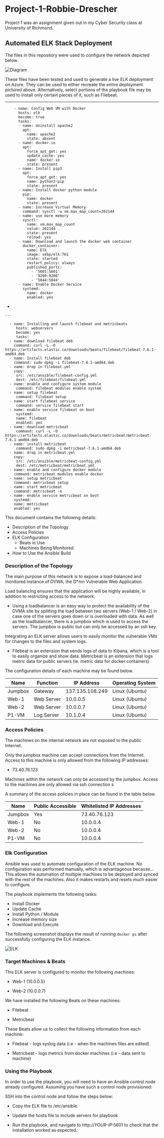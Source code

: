 # Project-1-Robbie-Drescher
Project 1 was an assignment given out in my Cyber Security class at University of Richmond.
## Automated ELK Stack Deployment

The files in this repository were used to configure the network depicted below.

![Diagram](https://github.com/RobDresch/Project-1-Robbie-Drescher/blob/main/Images/Copy%20of%20Diagram%20HW.jpg)

These files have been tested and used to generate a live ELK deployment on Azure. They can be used to either recreate the entire deployment pictured above. Alternatively, select portions of the playbook file may be used to install only certain pieces of it, such as Filebeat.

  ---
        - name: Config Web VM with Docker
          hosts: elk
          become: true
          tasks:
          - name: Uninstall apache2
            apt:
              name: apache2
              state: absent
          - name: docker.io
            apt:
              force_apt_get: yes
              update_cache: yes
              name: docker.io
              state: present
          - name: Install pip3
            apt:
              force_apt_get: yes
              name: python3-pip
              state: present
          - name: Install docker python module
            pip:
              name: docker
              state: present
          - name: Increase Virtual Memory
            command: sysctl -w vm.max_map_count=262144
          - name: use more memory
            sysctl:
              name: vm.max_map_count
              value: 262144
              state: present
              reload: yes
          - name: Download and launch the docker web container
            docker_container:
              name: Elk
              image: sebp/elk:761
              state: started
              restart_policy: always
              published_ports:
                - '5601:5601'
                - '9200:9200'
                - '5044:5044'
          - name: Enable Docker Service
            systemd:
              name: docker
              enabled: yes
-



    ---
  
      - name: Installing and launch filebeat and metricbeats
         hosts: webservers
         become: yes
         tasks:
      - name: download filebeat deb
        command: curl -L -O https://artifacts.elastic.co/downloads/beats/filebeat/filebeat-7.6.1-amd64.deb
      - name: Install filebeat deb
        command: sudo dpkg -i filebeat-7.6.1-amd64.deb
      - name: drop in filebeat.yml
        copy:
         src: /etc/ansible/filebeat-config.yml
         dest: /etc/filebeat/filebeat.yml
      - name: enable and configure system module
         command: filebeat modules enable system
      - name: setup filebeat
         command: filebeat setup
      - name: start filebeat service
         command: service filebeat start
      - name: enable service filebeat on boot
         systemd:
         name: filebeat
         enabled: yes
      - name: download metricbeat
         command: curl -L -O https://artifacts.elastic.co/downloads/beats/metricbeat/metricbeat-7.6.1-amd64.deb
      - name: install metricbeat
         command: sudo dpkg -i metricbeat-7.6.1-amd64.deb
      - name: drop in metricbeat.yml
        copy:
         src: /etc/ansible/metricbeat-config.yml
         dest: /etc/metricbeat/metricbeat.yml
      - name: enable and configure docker module
        command: metricbeat modules enable docker
      - name: setup metricbeat
        command: metricbeat setup
      - name: start metricbeat
        command: metricbeat -e
      - name: enable service metricbeat on boot
        systemd:
        name: metricbeat
        enabled: yes




This document contains the following details:
- Description of the Topology
- Access Policies
- ELK Configuration
  - Beats in Use
  - Machines Being Monitored
- How to Use the Ansible Build


### Description of the Topology

The main purpose of this network is to expose a load-balanced and monitored instance of DVWA, the D*mn Vulnerable Web Application.

Load balancing ensures that the application will be highly available, in addition to restricting access to the network.

- Using a loadbalancer is an easy way to protect the availability of the DVMA site by splitting the load between two servers (Web-1 / Web-2) in case one of the servers goes down or is overloaded with data. As well as the loadbalancer, there is a jumpbox which is used to access the servers. The jumpbox is public but can only be accessed by an ssh key.

Integrating an ELK server allows users to easily monitor the vulnerable VMs for changes to the files and system logs.

- Filebeat is an extension that sends logs of data to Kibana, which is a tool to easily organize and show data.
Metricbeat is an extension that logs metric data for public servers (ie. metric data for docker containers)

The configuration details of each machine may be found below.

| Name    | Function   | IP Address      | Operating System |
|---------|------------|-----------------|------------------|
| Jumpbox | Gateway    | 137.135.108.249 | Linux (Ubuntu)   |
| Web-1   | Web Server | 10.0.0.5        | Linux (Ubuntu)   |
| Web-2   | Web Server | 10.0.0.7        | Linux (Ubuntu)   |
| P1-VM   | Log Server | 10.1.0.4        | Linux (Ubuntu)   |


### Access Policies

The machines on the internal network are not exposed to the public Internet. 

Only the jumpbox machine can accept connections from the Internet. Access to this machine is only allowed from the following IP addresses:

- 73.40.76.123

Machines within the network can only be accessed by the jumpbox.
Access to the machines are only allowed via ssh connection s

 A summary of the access policies in place can be found in the table below.

| Name    | Public Accessible | Whitelisted IP Addresses |
|---------|-------------------|--------------------------|
| Jumpbox | Yes               | 73.40.76.123             |
| Web-1   | No                | 10.0.0.4                 |
| Web-2   | No                | 10.0.0.4                 |
| P1-VM   | No                | 10.0.0.4                 |


### Elk Configuration

Ansible was used to automate configuration of the ELK machine. No configuration was performed manually, which is advantageous because...
This allows the automation of multiple machines to be deployed and synced with the rest of the machines. Also it makes restarts and resets much easier to configure.

The playbook implements the following tasks:
- Install Docker
- Update Cache
- Install Python / Module
- Increase memory size
- Download and Execute

The following screenshot displays the result of running `docker ps` after successfully configuring the ELK instance.

![ELK](https://github.com/RobDresch/Project-1-Robbie-Drescher/blob/main/Images/Screenshot%202021-09-30%20145555.png)

### Target Machines & Beats
This ELK server is configured to monitor the following machines:

- Web-1 (10.0.0.5)

- Web-2 (10.0.0.7)

We have installed the following Beats on these machines:

- Filebeat

- Metricbeat

These Beats allow us to collect the following information from each machine:

- Filebeat - logs syslog data (i.e - when the machines files are edited)

- Metricbeat - logs metrics from docker machines (i.e - data sent to machine)

### Using the Playbook
In order to use the playbook, you will need to have an Ansible control node already configured. Assuming you have such a control node provisioned: 

SSH into the control node and follow the steps below:

- Copy the ELK file to /etc/ansible.

- Update the hosts file to include servers for playbook

- Run the playbook, and navigate to http://*YOUR-IP*:5601 to check that the installation worked as expected.

